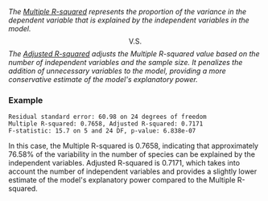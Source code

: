 *The <u>Multiple R-squared</u> represents the proportion of the variance in the dependent variable that is explained by the independent variables in the model.*
$$\text{V.S.}$$
*The <u>Adjusted R-squared</u> adjusts the Multiple R-squared value based on the number of independent variables and the sample size. It penalizes the addition of unnecessary variables to the model, providing a more conservative estimate of the model's explanatory power.*

### Example

	Residual standard error: 60.98 on 24 degrees of freedom 
	Multiple R-squared: 0.7658, Adjusted R-squared: 0.7171 
	F-statistic: 15.7 on 5 and 24 DF, p-value: 6.838e-07

In this case, the Multiple R-squared is $0.7658$, indicating that approximately $76.58\%$ of the variability in the number of species can be explained by the independent variables. Adjusted R-squared is $0.7171$, which takes into account the number of independent variables and provides a slightly lower estimate of the model's explanatory power compared to the Multiple R-squared.

